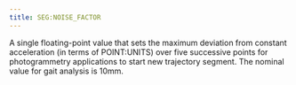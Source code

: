 ```yaml
---
title: SEG:NOISE_FACTOR
---
```


A single floating-point value that sets the maximum deviation from constant acceleration (in terms of POINT:UNITS) over five successive points for photogrammetry applications to start new trajectory segment.  The nominal value for gait analysis is 10mm.
